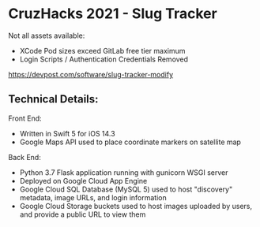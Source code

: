 # CruzHacks 2021 - Slug Tracker

Not all assets available:
- XCode Pod sizes exceed GitLab free tier maximum
- Login Scripts / Authentication Credentials Removed

https://devpost.com/software/slug-tracker-modify

## Technical Details:
Front End:
- Written in Swift 5 for iOS 14.3
- Google Maps API used to place coordinate markers on satellite map

Back End:
- Python 3.7 Flask application running with gunicorn WSGI server
- Deployed on Google Cloud App Engine
- Google Cloud SQL Database (MySQL 5) used to host "discovery" metadata, image URLs, and login information
- Google Cloud Storage buckets used to host images uploaded by users, and provide a public URL to view them
